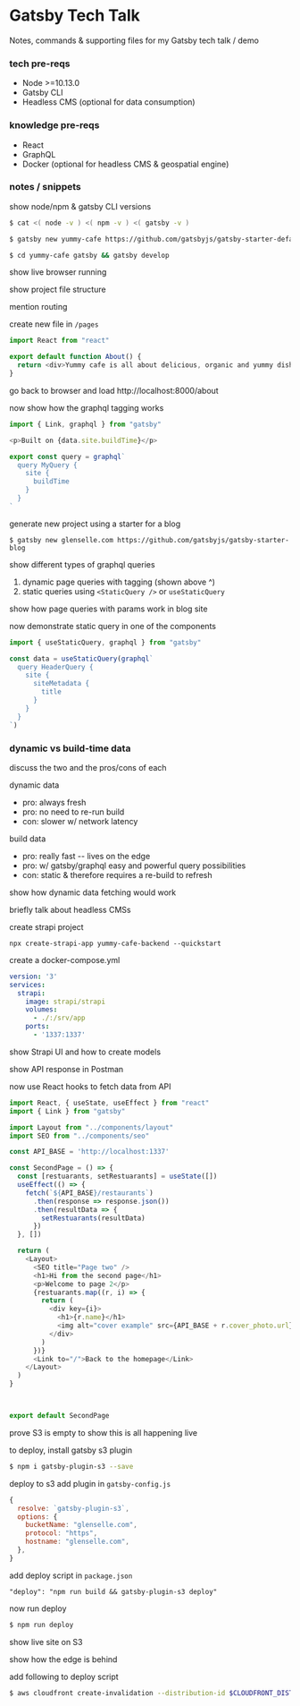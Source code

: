 # Gatsby Tech Talk
Notes, commands &amp; supporting files for my Gatsby tech talk / demo

### tech pre-reqs
- Node >=10.13.0
- Gatsby CLI
- Headless CMS (optional for data consumption)

### knowledge pre-reqs
- React
- GraphQL
- Docker (optional for headless CMS & geospatial engine)

### notes / snippets

show node/npm & gatsby CLI versions

```bash
$ cat <( node -v ) <( npm -v ) <( gatsby -v )
```

```bash
$ gatsby new yummy-cafe https://github.com/gatsbyjs/gatsby-starter-default
```

```bash
$ cd yummy-cafe gatsby && gatsby develop
```

show live browser running

show project file structure

mention routing

create new file in `/pages`

```javascript
import React from "react"

export default function About() {
  return <div>Yummy cafe is all about delicious, organic and yummy dishes and drinks. Yum.</div>
}
```

go back to browser and load http://localhost:8000/about

now show how the graphql tagging works

```javascript
import { Link, graphql } from "gatsby"

<p>Built on {data.site.buildTime}</p>

export const query = graphql`
  query MyQuery {
    site {
      buildTime
    }
  }
`
```

generate new project using a starter for a blog

```
$ gatsby new glenselle.com https://github.com/gatsbyjs/gatsby-starter-blog
```

show different types of graphql queries

1. dynamic page queries with tagging (shown above ^)
2. static queries using `<StaticQuery />` or `useStaticQuery`

show how page queries with params work in blog site

now demonstrate static query in one of the components

```javascript
import { useStaticQuery, graphql } from "gatsby"

const data = useStaticQuery(graphql`
  query HeaderQuery {
    site {
      siteMetadata {
        title
      }
    }
  }
`)
```

### dynamic vs build-time data
discuss the two and the pros/cons of each

dynamic data
- pro: always fresh
- pro: no need to re-run build
- con: slower w/ network latency

build data
- pro: really fast -- lives on the edge
- pro: w/ gatsby/graphql easy and powerful query possibilities
- con: static & therefore requires a re-build to refresh

show how dynamic data fetching would work

briefly talk about headless CMSs

create strapi project

```
npx create-strapi-app yummy-cafe-backend --quickstart
```

create a docker-compose.yml

```yaml
version: '3'
services:
  strapi:
    image: strapi/strapi
    volumes:
      - ./:/srv/app
    ports:
      - '1337:1337'
```

show Strapi UI and how to create models

show API response in Postman

now use React hooks to fetch data from API

```javascript
import React, { useState, useEffect } from "react"
import { Link } from "gatsby"

import Layout from "../components/layout"
import SEO from "../components/seo"

const API_BASE = 'http://localhost:1337'

const SecondPage = () => {
  const [restuarants, setRestuarants] = useState([])
  useEffect(() => {
    fetch(`${API_BASE}/restaurants`)
      .then(response => response.json())
      .then(resultData => {
        setRestuarants(resultData)
      })
  }, [])

  return (
    <Layout>
      <SEO title="Page two" />
      <h1>Hi from the second page</h1>
      <p>Welcome to page 2</p>
      {restuarants.map((r, i) => {
        return (
          <div key={i}>
            <h1>{r.name}</h1>
            <img alt="cover example" src={API_BASE + r.cover_photo.url} />
          </div>
        )
      })}
      <Link to="/">Back to the homepage</Link>
    </Layout>
  )
}



export default SecondPage
```

prove S3 is empty to show this is all happening live

to deploy, install gatsby s3 plugin

```bash
$ npm i gatsby-plugin-s3 --save
```

deploy to s3 add plugin in `gatsby-config.js`

```javascript
{
  resolve: `gatsby-plugin-s3`,
  options: {
    bucketName: "glenselle.com",
    protocol: "https",
    hostname: "glenselle.com",
  },
}
```

add deploy script in `package.json`

```
"deploy": "npm run build && gatsby-plugin-s3 deploy"
```

now run deploy

```bash
$ npm run deploy
```

show live site on S3

show how the edge is behind

add following to deploy script

```bash
$ aws cloudfront create-invalidation --distribution-id $CLOUDFRONT_DISTRIBUTION --paths \"/*\""
```